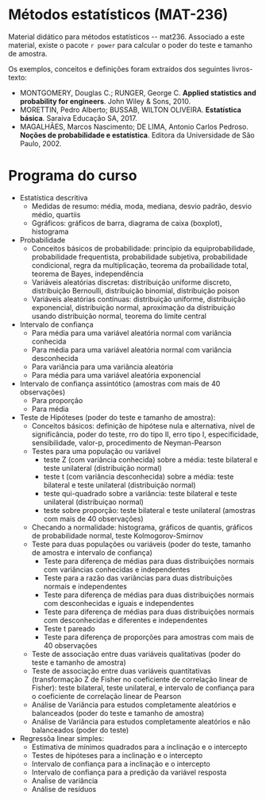 # Métodos estatísticos (MAT-236)

Material didático para métodos estatísticos -- mat236. Associado a este material, existe o pacote `r power` para calcular o poder do teste e tamanho de amostra.

Os exemplos, conceitos e definições foram extraídos dos seguintes livros-texto:


* MONTGOMERY, Douglas C.; RUNGER, George C. **Applied statistics and probability for engineers**. John Wiley & Sons, 2010.
* MORETTIN, Pedro Alberto; BUSSAB, WILTON OLIVEIRA. **Estatística básica**. Saraiva Educação SA, 2017.
* MAGALHÃES, Marcos Nascimento; DE LIMA, Antonio Carlos Pedroso. **Noções de probabilidade e estatística**. Editora da Universidade de São Paulo, 2002.

# Programa do curso

* Estatística descritiva
    * Medidas de resumo: média, moda, mediana, desvio padrão, desvio médio, quartiis
    * Ggráficos: gráficos de barra, diagrama de caixa (boxplot), histograma
* Probabilidade
    * Conceitos básicos de probabilidade: princípio da equiprobabilidade, probabilidade frequentista, probabilidade subjetiva, probabilidade condicional, regra da multiplicação, teorema da probailidade total, teorema de Bayes, independência
    * Variáveis aleatórias discretas: distribuição uniforme discreto, distribuição Bernoulli, distribuição binomial, distribuição poison
    * Variáveis aleatórias contínuas: distribuição uniforme, distribuição exponencial, distribuição normal, aproximação da distribuição usando distribuição normal, teorema do limite central
* Intervalo de confiança
    * Para média para uma variável aleatória normal com variância conhecida
    * Para média para uma variável aleatória normal com variância desconhecida
    * Para variância para uma variância aleatória
    * Para média para uma variável aleatória exponencial
* Intervalo de confiança assintótico (amostras com mais de 40 observações)
    * Para proporção
    * Para média
* Teste de Hipóteses (poder do teste e tamanho de amostra):
    * Conceitos básicos: definição de hipótese nula e alternativa, nível de significância, poder do teste, rro do tipo II, erro tipo I, especificidade, sensibilidade, valor-p, procedimento de Neyman-Pearson
    * Testes para uma população ou variável
        * teste Z (com variância conhecida) sobre a média: teste bilateral e teste unilateral (distribuição normal)
        * teste t (com variância desconhecida) sobre a média: teste bilateral e teste unilateral (distribuição normal)
        * teste qui-quadrado sobre a variância: teste bilateral e teste unilateral (distribuiçao normal)
        * teste sobre proporção: teste bilateral e teste unilateral (amostras com mais de 40 observações)
    * Checando a normalidade: histograma, gráficos de quantis, gráficos de probabilidade normal, teste Kolmogorov-Smirnov
    * Teste para duas populações ou variáveis (poder do teste, tamanho de amostra e intervalo de confiança)
        * Teste para diferença de médias para duas distribuições normais com variâncias conhecidas e independentes
        * Teste para a razão das variâncias para duas distribuições normais e independentes
        * Teste para diferença de médias para duas distribuições normais com desconhecidas e iguais e independentes
        * Teste para diferença de médias para duas distribuições normais com desconhecidas e diferentes e independentes
        * Teste t pareado 
        * Teste para diferença de proporções para amostras com mais de 40 observações
    * Teste de associação entre duas variáveis qualitativas (poder do teste e tamanho de amostra)
    * Teste de associação entre duas variáveis quantitativas (transformação Z de Fisher no coeficiente de correlação linear de Fisher): teste bilateral, teste unilateral, e intervalo de confiança para o coeficiente de correlação linear de Pearson
    * Análise de Variância para estudos completamente aleatórios e balanceados (poder do teste e tamanho de amostra)
    * Análise de Variância para estudos completamente aleatórios e não balanceados (poder do teste)
* Regressõa linear simples:
    * Estimativa de mínimos quadrados para a inclinação e o intercepto 
    * Testes de hipóteses para a inclinação e o intercepto
    * Intervalo de confiança para a inclinação e o intercepto
    * Intervalo de confiança para a predição da variável resposta
    * Anaĺise de variância
    * Análise de resíduos